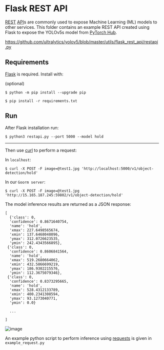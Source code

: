 # Flask REST API

[REST](https://en.wikipedia.org/wiki/Representational_state_transfer) [API](https://en.wikipedia.org/wiki/API)s are
commonly used to expose Machine Learning (ML)  models to other services. This folder contains an example REST API
created using Flask to expose the YOLOv5s model from [PyTorch Hub](https://pytorch.org/hub/ultralytics_yolov5/).

https://github.com/ultralytics/yolov5/blob/master/utils/flask_rest_api/restapi.py

## Requirements

[Flask](https://palletsprojects.com/p/flask/) is required. Install with:

(optional)
```shell
$ python -m pip install --upgrade pip
```

```shell
$ pip install -r requirements.txt
```

## Run

After Flask installation run:

```shell
$ python3 restapi.py --port 5000 --model hold
```

---

Then use [curl](https://curl.se/) to perform a request:

In `localhost`:

```shell
$ curl -X POST -F image=@test1.jpg 'http://localhost:5000/v1/object-detection/hold'
```

In our `Goorm server`:

```shell
$ curl -X POST -F image=@test1.jpg 'http://15.165.187.245:59802/v1/object-detection/hold'
```

The model inference results are returned as a JSON response:

```
[
  {'class': 0,
  'confidence': 0.8671640754,
  'name': 'hold',
  'xmax': 227.6498565674,
  'xmin': 137.6468048096,
  'ymax': 312.0726623535,
  'ymin': 242.4343566895},
 {'class': 0,
  'confidence': 0.8606841564,
  'name': 'hold',
  'xmax': 519.2680664062,
  'xmin': 432.5866699219,
  'ymax': 186.9302215576,
  'ymin': 112.3675079346},
 {'class': 0,
  'confidence': 0.8373295665,
  'name': 'hold',
  'xmax': 528.4312133789,
  'xmin': 400.2341308594,
  'ymax': 93.1273040771,
  'ymin': 0.0}
  
  ...
  
]
```

![image](https://user-images.githubusercontent.com/53112143/205897635-8936620f-06ab-48e7-9b60-6a8e2c3487c3.png)

An example python script to perform inference using [requests](https://docs.python-requests.org/en/master/) is given
in `example_request.py`
